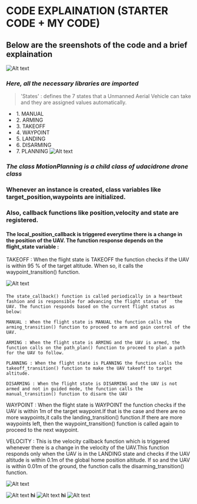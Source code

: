# CODE EXPLAINATION (STARTER CODE + MY CODE)
## Below are the sreenshots of the code and a brief explaination  
![Alt text](https://github.com/sparklytopaz/MotionPlanning/blob/master/m1.JPG?raw=true "m1")
### *Here, all the necessary libraries are imported* 
> 'States' : defines the 7 states that a Unmanned Aerial Vehicle can take and they are assigned values automatically.
- &nbsp;1. MANUAL 
- &nbsp;2. ARMING
- &nbsp;3. TAKEOFF
- &nbsp;4. WAYPOINT
- &nbsp;5. LANDING
- &nbsp;6. DISARMING
- &nbsp;7. PLANNING
![Alt text](https://github.com/sparklytopaz/MotionPlanning/blob/master/m2.JPG?raw=true "m2")
### *The class **MotionPlanning** is a child class of udacidrone drone class*
### Whenever an instance is created, class variables like target_position,waypoints  are initialized.
### Also, callback functions like position,velocity and state are registered.
#### The local_position_callback is triggered everytime there is a change in the position of the UAV. The function response depends on the flight_state variable :
  TAKEOFF : When the flight state is TAKEOFF the function checks if the UAV is within 95 % of the target altitude. When so, it calls the     waypoint_transition() function.

![Alt text](https://github.com/sparklytopaz/MotionPlanning/blob/master/m3.png?raw=true "m3")
####
    The state_callback() function is called periodically in a heartbeat fashion and is responsible for advancing the flight status of   the UAV. The function responds based on the current flight status as below:

    MANUAL : When the flight state is MANUAL the function calls the arming_transition() function to proceed to arm and gain control of the UAV.

    ARMING : When the flight state is ARMING and the UAV is armed, the function calls on the path_plan() function to proceed to plan a path for the UAV to follow.

    PLANNING : When the flight state is PLANNING the function calls the takeoff_transition() function to make the UAV takeoff to target altitude.

    DISARMING : When the flight state is DISARMING and the UAV is not armed and not in guided mode, the function calls the manual_transition() function to disarm the UAV
    
WAYPOINT : When the flight state is WAYPOINT the function checks if the UAV is within 1m of the target waypoint.If that is the case and  there are no more waypoints,it calls the landing_transition() function.If there are more waypoints left, then the waypoint_transition()  function is called again to proceed to the next waypoint.
  
VELOCITY : This is the velocity callback function which is triggered whenever there is a change in the velocity of the UAV.This          function responds only when the UAV is in the LANDING state and checks if the UAV altitude is within 0.1m of the global home position    altitude. If so and the UAV is within 0.01m of the ground, the function calls the disarming_transition() function.

![Alt text](https://github.com/sparklytopaz/MotionPlanning/blob/master/m4.png?raw=true "m4")

![Alt text](https://github.com/sparklytopaz/MotionPlanning/blob/master/m5.png?raw=true "m5")
**hi**
![Alt text](https://github.com/sparklytopaz/MotionPlanning/blob/master/m6.png?raw=true "m6")
**hi**
![Alt text](https://github.com/sparklytopaz/MotionPlanning/blob/master/m7.png?raw=true "m7")
